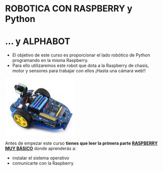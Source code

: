 # ROBOTICA CON RASPBERRY y Python
# ... y ALPHABOT

* El objetivo de este curso es proporcionar el lado robótico de Python programando en la misma Raspberry.
* Para ello utilizaremos este robot que dota a la Raspberry de chasis, motor y sensores para trabajar con ellos ¡Hasta una cámara web!!

![](/assets/apphabot1.png)

Antes de empezar este curso **tienes que leer la primera parte [RASPBERRY MUY BÁSICO](https://catedu.gitbooks.io/raspberry-muy-basico/content/)** donde aprenderás a:
* instalar el sistema operativo
* comunicarte con la Raspberry

